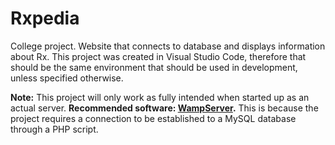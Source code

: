 # Rxpedia
College project. Website that connects to database and displays information about Rx.
This project was created in Visual Studio Code, therefore that should be the same environment that should be used in development, unless specified otherwise.

**Note:** This project will only work as fully intended when started up as an actual server. **Recommended software: [WampServer](https://sourceforge.net/projects/wampserver/files/WampServer%203/WampServer%203.0.0/).** This is because the project requires a connection to be established to a MySQL database through a PHP script.
